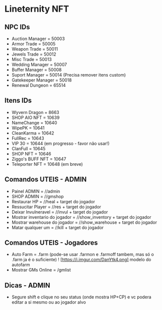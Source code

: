 # Lineternity NFT

## NPC IDs
* Auction Manager = 50003
* Armor Trade = 50005
* Weapon Trade = 50011
* Jewels Trade = 50012
* Misc Trade = 50013
* Wedding Manager = 50007
* Buffer Manager = 50008
* Suport Manager = 50014 (Precisa remover itens custom)
* Gatekeeper Manager = 50018
* Renewal Dungeon = 65514

## Itens IDs
* Wyvern Dragon = 8663
* SHOP AIO NFT = 10639
* NameChange = 10640
* WipePK = 10641
* CleanKarma = 10642
* FullRec = 10643
* VIP 30 = 10644 (em progresso - favor não usar!)
* ClanFull = 10645
* SHOP NFT = 10646
* Ziggo's BUFF NFT = 10647
* Teleporter NFT = 10648 (em breve)

## Comandos UTEIS - ADMIN
* Painel ADMIN = //admin
* SHOP ADMIN = //gmshop
* Restaurar HP = //heal + target do jogador
* Ressucitar Player = //res + target do jogador
* Deixar Invulneravel = //invul + target do jogador
* Mostrar inventario do jogador = //show_inventory + target do jogador
* Mostrar warehouse do jogador = //show_warehouse + target do jogador
* Matar qualquer um = //kill + target do jogador

## Comandos UTEIS - Jogadores
* Auto Farm = .farm (pode-se usar .farmon e .farmoff tambem, mas só o .farm ja é o suficiente)
! [https://i.imgur.com/DanYtk4.png] modelo do autofarm
* Mostrar GMs Online = /gmlist

## Dicas - ADMIN
* Segure shift e clique no seu status (onde mostra HP+CP) e vc podera editar a si mesmo ou ao jogador alvo

